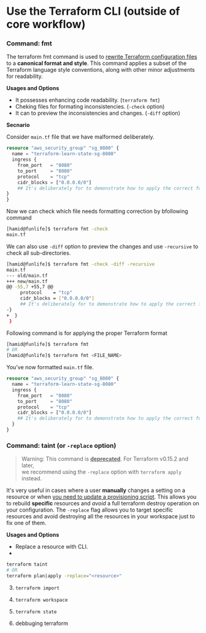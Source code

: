 # Use the Terraform CLI (outside of core workflow)

### Command: fmt

The terraform fmt command is used to <ins>rewrite Terraform configuration files</ins> to a **canonical format and style**. This command applies a subset of the Terraform language style conventions, along with other minor adjustments for readability.

**Usages and Options**

- It possesses enhancing code readability. (`terraform fmt`)
- Cheking files for formating inconsistencies. (`-check` option)
-  It can to preview the inconsistencies and changes. (`-diff` option) 

**Secnario**

Consider `main.tf` file that we have malformed deliberately.

```tf
resource "aws_security_group" "sg_8080" {
  name = "terraform-learn-state-sg-8080"
  ingress {
    from_port   = "8080"
    to_port     = "8080"
    protocol    = "tcp"
    cidr_blocks = ["0.0.0.0/0"]
    ## It's deliberately for to demonstrate how to apply the correct formatting ##
}
}
```

Now we can check which file needs formatting correction by bfollowing command
```bash
[hamid@funlife]$ terraform fmt -check
main.tf
```

We can also use `-diff` option to preview the changes and use `-recursive` to check all sub-directories.

```bash
[hamid@funlife]$ terraform fmt -check -diff -recursive
main.tf
--- old/main.tf
+++ new/main.tf
@@ -55,7 +55,7 @@
     protocol    = "tcp"
     cidr_blocks = ["0.0.0.0/0"]
     ## It's deliberately for to demonstrate how to apply the correct formatting ##
-}
+  }
 }
```

Following command is for applying the proper Terraform format
```bash
[hamid@funlife]$ terraform fmt
# OR 
[hamid@funlife]$ terraform fmt <FILE_NAME>
```

You've now formatted `main.tf` file.

```tf
resource "aws_security_group" "sg_8080" {
  name = "terraform-learn-state-sg-8080"
  ingress {
    from_port   = "8080"
    to_port     = "8080"
    protocol    = "tcp"
    cidr_blocks = ["0.0.0.0/0"]
    ## It's deliberately for to demonstrate how to apply the correct formatting ##
  }
}
```

### Command: taint (or `-replace` option)

> Warning: This command is <ins>**deprecated**</ins>. For Terraform v0.15.2 and later, <br> we recommend using the `-replace` option with `terraform apply` instead.

It's very useful in cases where a user **manually** changes a setting on a resource or when <ins>you need to update a provisioning script</ins>. This allows you to rebuild **specific** resources and *avoid* a full terraform destroy operation on your configuration. The `-replace` flag allows you to target specific resources and avoid destroying all the resources in your workspace just to fix one of them.

**Usages and Options**

- Replace a resource with CLI.
- 

```sh
terraform taint
# OR
terraform plan|apply -replace="<resource>"
```

3. `terraform import`

4. `terraform workspace`

5. `terraform state`

6. debbuging terraform
